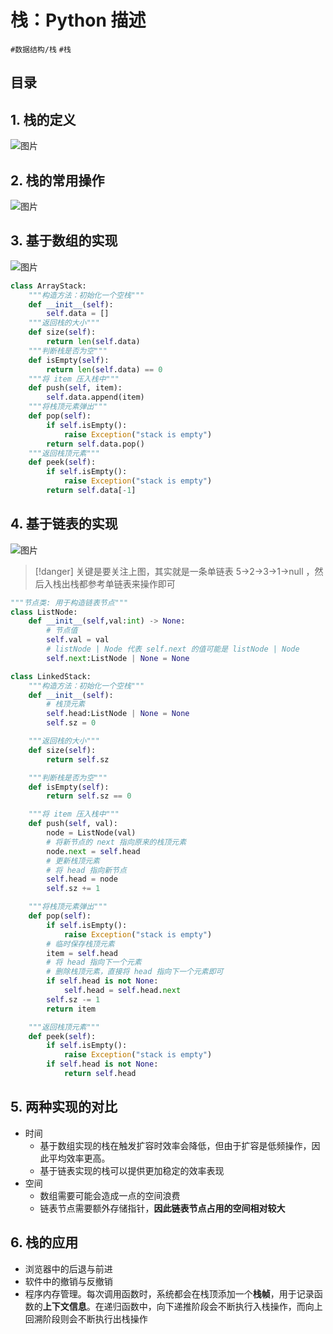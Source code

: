 
# 栈：Python 描述

`#数据结构/栈`  `#栈`


## 目录
<!-- toc -->
 ## 1. 栈的定义 

![图片](https://blog-1310531898.cos.ap-beijing.myqcloud.com/832-34-20241012/Pasted%20image%2020240921080651.png)

## 2. 栈的常用操作

![图片](https://blog-1310531898.cos.ap-beijing.myqcloud.com/832-34-20241012/Pasted%20image%2020240921081602.png)

## 3. 基于数组的实现

![图片](https://blog-1310531898.cos.ap-beijing.myqcloud.com/832-34-20241012/Pasted%20image%2020240921081139.png)

```python
class ArrayStack:
    """构造方法：初始化一个空栈"""
    def __init__(self):
        self.data = []
    """返回栈的大小"""
    def size(self):
        return len(self.data)
    """判断栈是否为空"""
    def isEmpty(self):
        return len(self.data) == 0
    """将 item 压入栈中"""
    def push(self, item):
        self.data.append(item)
    """将栈顶元素弹出"""
    def pop(self):
        if self.isEmpty():
            raise Exception("stack is empty")
        return self.data.pop()
    """返回栈顶元素"""
    def peek(self):
        if self.isEmpty():
            raise Exception("stack is empty")
        return self.data[-1]
```

## 4. 基于链表的实现

![图片](https://blog-1310531898.cos.ap-beijing.myqcloud.com/832-34-20241012/Pasted%20image%2020240921081205.png)

> [!danger]
> 关键是要关注上图，其实就是一条单链表 5→2→3→1→null ，然后入栈出栈都参考单链表来操作即可

```python
"""节点类: 用于构造链表节点"""
class ListNode:
    def __init__(self,val:int) -> None:
        # 节点值
        self.val = val
        # listNode | Node 代表 self.next 的值可能是 listNode | Node
        self.next:ListNode | None = None

class LinkedStack:
    """构造方法：初始化一个空栈"""
    def __init__(self):
        # 栈顶元素
        self.head:ListNode | None = None
        self.sz = 0

    """返回栈的大小"""
    def size(self):
        return self.sz

    """判断栈是否为空"""
    def isEmpty(self):
        return self.sz == 0

    """将 item 压入栈中"""
    def push(self, val):
        node = ListNode(val)
        # 将新节点的 next 指向原来的栈顶元素
        node.next = self.head
        # 更新栈顶元素
        # 将 head 指向新节点
        self.head = node
        self.sz += 1

    """将栈顶元素弹出"""
    def pop(self):
        if self.isEmpty():
            raise Exception("stack is empty")
        # 临时保存栈顶元素
        item = self.head
        # 将 head 指向下一个元素
        # 删除栈顶元素，直接将 head 指向下一个元素即可
        if self.head is not None:
            self.head = self.head.next
        self.sz -= 1
        return item

    """返回栈顶元素"""
    def peek(self):
        if self.isEmpty():
            raise Exception("stack is empty")
        if self.head is not None:
            return self.head

```

## 5. 两种实现的对比

- 时间
	- 基于数组实现的栈在触发扩容时效率会降低，但由于扩容是低频操作，因此平均效率更高。
	- 基于链表实现的栈可以提供更加稳定的效率表现
- 空间
	- 数组需要可能会造成一点的空间浪费
	- 链表节点需要额外存储指针，**因此链表节点占用的空间相对较大**

## 6. 栈的应用

- 浏览器中的后退与前进
- 软件中的撤销与反撤销
- 程序内存管理。每次调用函数时，系统都会在栈顶添加一个**栈帧**，用于记录函数的**上下文信息**。在递归函数中，向下递推阶段会不断执行入栈操作，而向上回溯阶段则会不断执行出栈操作

